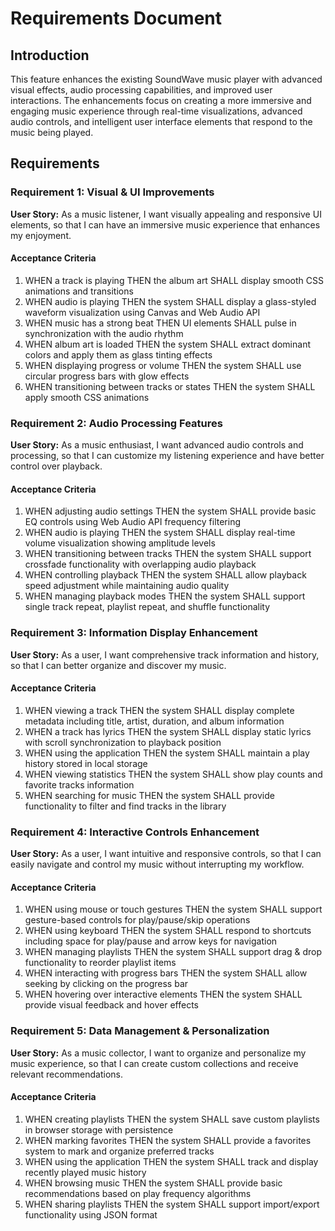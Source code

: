 # Requirements Document

## Introduction

This feature enhances the existing SoundWave music player with advanced visual effects, audio processing capabilities, and improved user interactions. The enhancements focus on creating a more immersive and engaging music experience through real-time visualizations, advanced audio controls, and intelligent user interface elements that respond to the music being played.

## Requirements

### Requirement 1: Visual & UI Improvements

**User Story:** As a music listener, I want visually appealing and responsive UI elements, so that I can have an immersive music experience that enhances my enjoyment.

#### Acceptance Criteria

1. WHEN a track is playing THEN the album art SHALL display smooth CSS animations and transitions
2. WHEN audio is playing THEN the system SHALL display a glass-styled waveform visualization using Canvas and Web Audio API
3. WHEN music has a strong beat THEN UI elements SHALL pulse in synchronization with the audio rhythm
4. WHEN album art is loaded THEN the system SHALL extract dominant colors and apply them as glass tinting effects
5. WHEN displaying progress or volume THEN the system SHALL use circular progress bars with glow effects
6. WHEN transitioning between tracks or states THEN the system SHALL apply smooth CSS animations

### Requirement 2: Audio Processing Features

**User Story:** As a music enthusiast, I want advanced audio controls and processing, so that I can customize my listening experience and have better control over playback.

#### Acceptance Criteria

1. WHEN adjusting audio settings THEN the system SHALL provide basic EQ controls using Web Audio API frequency filtering
2. WHEN audio is playing THEN the system SHALL display real-time volume visualization showing amplitude levels
3. WHEN transitioning between tracks THEN the system SHALL support crossfade functionality with overlapping audio playback
4. WHEN controlling playback THEN the system SHALL allow playback speed adjustment while maintaining audio quality
5. WHEN managing playback modes THEN the system SHALL support single track repeat, playlist repeat, and shuffle functionality

### Requirement 3: Information Display Enhancement

**User Story:** As a user, I want comprehensive track information and history, so that I can better organize and discover my music.

#### Acceptance Criteria

1. WHEN viewing a track THEN the system SHALL display complete metadata including title, artist, duration, and album information
2. WHEN a track has lyrics THEN the system SHALL display static lyrics with scroll synchronization to playback position
3. WHEN using the application THEN the system SHALL maintain a play history stored in local storage
4. WHEN viewing statistics THEN the system SHALL show play counts and favorite tracks information
5. WHEN searching for music THEN the system SHALL provide functionality to filter and find tracks in the library

### Requirement 4: Interactive Controls Enhancement

**User Story:** As a user, I want intuitive and responsive controls, so that I can easily navigate and control my music without interrupting my workflow.

#### Acceptance Criteria

1. WHEN using mouse or touch gestures THEN the system SHALL support gesture-based controls for play/pause/skip operations
2. WHEN using keyboard THEN the system SHALL respond to shortcuts including space for play/pause and arrow keys for navigation
3. WHEN managing playlists THEN the system SHALL support drag & drop functionality to reorder playlist items
4. WHEN interacting with progress bars THEN the system SHALL allow seeking by clicking on the progress bar
5. WHEN hovering over interactive elements THEN the system SHALL provide visual feedback and hover effects

### Requirement 5: Data Management & Personalization

**User Story:** As a music collector, I want to organize and personalize my music experience, so that I can create custom collections and receive relevant recommendations.

#### Acceptance Criteria

1. WHEN creating playlists THEN the system SHALL save custom playlists in browser storage with persistence
2. WHEN marking favorites THEN the system SHALL provide a favorites system to mark and organize preferred tracks
3. WHEN using the application THEN the system SHALL track and display recently played music history
4. WHEN browsing music THEN the system SHALL provide basic recommendations based on play frequency algorithms
5. WHEN sharing playlists THEN the system SHALL support import/export functionality using JSON format